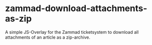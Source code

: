 # zammad-download-attachments-as-zip
A simple JS-Overlay for the Zammad ticketsystem to download all attachments of an article as a zip-archive.
